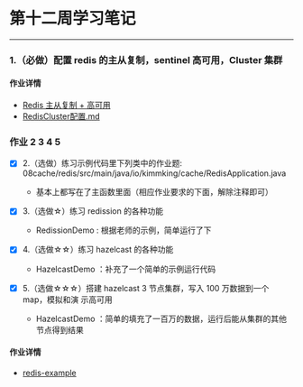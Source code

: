 # 第十二周学习笔记
***
### 1.（必做）配置 redis 的主从复制，sentinel 高可用，Cluster 集群
#### 作业详情
- [Redis 主从复制 + 高可用](https://github.com/lw1243925457/SE-Notes/blob/master/profession/system/software/Redis/Redis%E4%B8%BB%E4%BB%8E%E5%A4%8D%E5%88%B6%E9%AB%98%E5%8F%AF%E7%94%A8.md)
- [RedisCluster配置.md](https://github.com/lw1243925457/SE-Notes/tree/master/profession/system/software/Redis)

### 作业 2 3 4 5
- [x] 2.（选做）练习示例代码里下列类中的作业题: 08cache/redis/src/main/java/io/kimmking/cache/RedisApplication.java
    - 基本上都写在了主函数里面（相应作业要求的下面，解除注释即可）
    
- [x] 3.（选做☆）练习 redission 的各种功能
    - RedissionDemo : 根据老师的示例，简单运行了下

- [x] 4.（选做☆☆）练习 hazelcast 的各种功能
    - HazelcastDemo ：补充了一个简单的示例运行代码

- [x] 5.（选做☆☆☆）搭建 hazelcast 3 节点集群，写入 100 万数据到一个 map，模拟和演 示高可用
    - HazelcastDemo ：简单的填充了一百万的数据，运行后能从集群的其他节点得到结果

#### 作业详情
- [redis-example](https://github.com/lw1243925457/JAVA-000/tree/main/homework/redis/redis-example)


